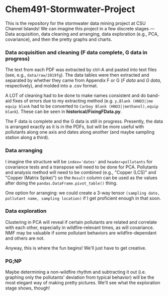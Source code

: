 # Chem491-Stormwater-Project
This is the repository for the stormwater data mining project at CSU Channel Islands! We can imagine this project in a few discrete stages &mdash; Data acquisition, data cleaning and arranging, data exploration (e.g., PCA, covariance), and then the pretty graphs and charts.

### Data acquisition and cleaning (F data complete, G data in progress)
The text from each PDF was extracted by ctrl-A and pasted into text files (see, e.g., ```data/raw/2019fg```). The data tables were then extracted and separated by whether they came from Appendix F or G (*F data* and *G data*, respectively), and molded into a .csv format.

A LOT of cleaning had to be done to make names consistent and do band-aid fixes of errors due to my extracting method (e.g. ```y,Blank (HNO3||me equip blank``` had to be converted to ```Carboy Blank (HNO3||methanol),equip blank```). These can be seen in **historical/FixingFData.py**.

The F data is complete and the G data is still in progress. Presently, the data is arranged exactly as it is in the PDFs, but will be more useful with pollutants along one axis and dates along another (and maybe sampling station along a third).

### Data arranging
I imagine the structure will be ```index='dates'``` and ```header=pollutants``` for covariance tests and a transpose will need to be done for PCA. Pollutants and analysis method will need to be combined (e.g., "Copper (LCS)" and "Copper (Matrix Spike)") so the ```Result``` column can be used as the values after doing the ```pandas.DataFrame.pivot_table()``` thing.

One option for arranging: we could create a 3-way tensor ```(sampling date, pollutant name, sampling location)``` if I get proficient enough in that soon.

### Data exploration
Clustering in PCA will reveal if certain pollutants are related and correlate with each other, especially in wildfire-relevant times, as will covariance. NMF may be valuable if some pollutant behaviors are wildfire-dependant and others are not.

Anyway, this is where the fun begins! We'll just have to get creative.

### PG;NP
Maybe determining a non-wildfire rhythm and subtracting it out (i.e. graphing only the pollutants' deviation from typical behavior) will be the most elegant way of making pretty pictures. We'll see what the exploration stage shows, though!
